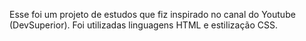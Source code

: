 Esse foi um projeto de estudos que fiz inspirado no canal do Youtube (DevSuperior). Foi utilizadas linguagens HTML e estilização CSS.
